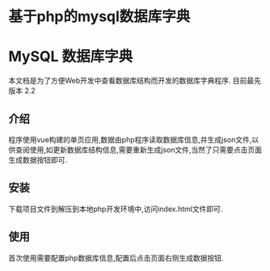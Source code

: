 基于php的mysql数据库字典
=======================

# MySQL 数据库字典
本文档是为了方便Web开发中查看数据库结构而开发的数据库字典程序. 目前最先版本 2.2

## 介绍
程序使用vue构建的单页应用,数据由php程序读取数据库信息,并生成json文件,以供查阅使用,如更新数据库结构信息,需要重新生成json文件,当然了只需要点击页面生成数据按钮即可.

## 安装
下载项目文件到解压到本地php开发环境中,访问index.html文件即可.

## 使用
首次使用需要配置php数据库信息,配置后点击页面右侧生成数据按钮.

